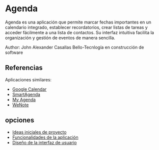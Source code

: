 # Agenda

Agenda es una aplicación que permite marcar fechas importantes en un calendario integrado, establecer recordatorios, crear listas de tareas y acceder fácilmente a una lista de contactos. Su interfaz intuitiva facilita la organización y gestión de eventos de manera sencilla.

Author: John Alexander Casallas Bello-Tecnlogía en construcción de software

## Referencias
Aplicaciones similares:

* [Google Calendar](https://play.google.com/store/apps/details?id=com.google.android.calendar&pcampaignid=web_share)  
* [SmartAgenda](https://play.google.com/store/apps/details?id=com.wssystems.smartagenda&pcampaignid=web_share)  
* [My Agenda](https://play.google.com/store/apps/details?id=com.tambucho.miagenda.trial&pcampaignid=web_share)  
* [WeNote](https://play.google.com/store/apps/details?id=com.yocto.wenote&pcampaignid=web_share)


## opciones

- [Ideas iniciales de proyecto](Ideas.md)
- [Funcionalidades de la aplicación](Funcionalidades.md)
- [Diseño de la interfaz de usuario](ui.md)
